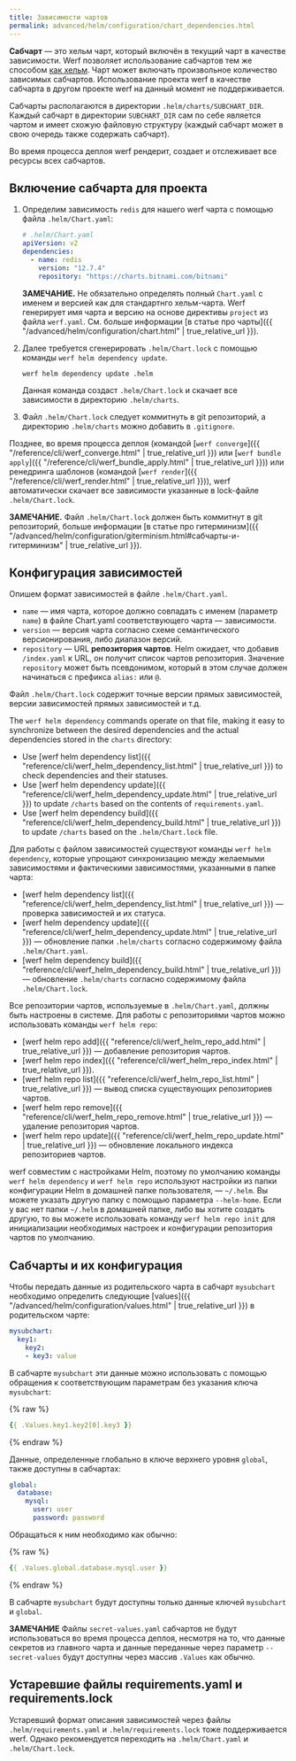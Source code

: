 ```yaml
---
title: Зависимости чартов
permalink: advanced/helm/configuration/chart_dependencies.html
---
```


**Сабчарт** — это хельм чарт, который включён в текущий чарт в качестве зависимости. Werf позволяет использование сабчартов тем же способом [как хельм](https://helm.sh/docs/topics/charts/). Чарт может включать произвольное количество зависимых сабчартов. Использование проекта werf в качестве сабчарта в другом проекте werf на данный момент не поддерживается.

Сабчарты располагаются в директории `.helm/charts/SUBCHART_DIR`. Каждый сабчарт в директории `SUBCHART_DIR` сам по себе является чартом и имеет схожую файловую структуру (каждый сабчарт может в свою очередь также содержать сабчарт).

Во время процесса деплоя werf рендерит, создает и отслеживает все ресурсы всех сабчартов.

## Включение сабчарта для проекта

 1. Определим зависимость `redis` для нашего werf чарта с помощью файла `.helm/Chart.yaml`:

     ```yaml
     # .helm/Chart.yaml
     apiVersion: v2
     dependencies:
       - name: redis
         version: "12.7.4"
         repository: "https://charts.bitnami.com/bitnami"
     ```

     **ЗАМЕЧАНИЕ.** Не обязательно определять полный `Chart.yaml` с именем и версией как для стандартнго хельм-чарта. Werf генерирует имя чарта и версию на основе директивы `project` из файла `werf.yaml`. См. больше информации [в статье про чарты]({{ "/advanced/helm/configuration/chart.html" | true_relative_url }}).

 2. Далее требуется сгенерировать `.helm/Chart.lock` с помощью команды `werf helm dependency update`.

     ```shell
     werf helm dependency update .helm
     ```

     Данная команда создаст `.helm/Chart.lock` и скачает все зависимости в директорию `.helm/charts`.

 3. Файл `.helm/Chart.lock` следует коммитнуть в git репозиторий, а директорию `.helm/charts` можно добавить в `.gitignore`.

Позднее, во время процесса деплоя (командой [`werf converge`]({{ "/reference/cli/werf_converge.html" | true_relative_url }}) или [`werf bundle apply`]({{ "/reference/cli/werf_bundle_apply.html" | true_relative_url }})) или ренедринга шаблонов (командой [`werf render`]({{ "/reference/cli/werf_render.html" | true_relative_url }})), werf автоматически скачает все зависимости указанные в lock-файле `.helm/Chart.lock`.

**ЗАМЕЧАНИЕ.** Файл `.helm/Chart.lock` должен быть коммитнут в git репозиторий, больше информации [в статье про гитерминизм]({{ "/advanced/helm/configuration/giterminism.html#сабчарты-и-гитерминизм" | true_relative_url }}).

## Конфигурация зависимостей

<!-- Move to reference -->

Опишем формат зависимостей в файле `.helm/Chart.yaml`.

 - `name` — имя чарта, которое должно совпадать с именем (параметр `name`) в файле Chart.yaml соответствующего чарта — зависимости.
 - `version` — версия чарта согласно схеме семантического версионирования, либо диапазон версий.
 - `repository` — URL **репозитория чартов**. Helm ожидает, что добавив `/index.yaml` к URL, он получит список чартов репозитория. Значение `repository` может быть псевдонимом, который в этом случае должен начинаться с префикса `alias:` или `@`.

Файл `.helm/Chart.lock` содержит точные версии прямых зависимостей, версии зависимостей прямых зависимостей и т.д.

The `werf helm dependency` commands operate on that file, making it easy to synchronize between the desired dependencies and the actual dependencies stored in the `charts` directory:
* Use [werf helm dependency list]({{ "reference/cli/werf_helm_dependency_list.html" | true_relative_url }}) to check dependencies and their statuses.
* Use [werf helm dependency update]({{ "reference/cli/werf_helm_dependency_update.html" | true_relative_url }}) to update `/charts` based on the contents of `requirements.yaml`.
* Use [werf helm dependency build]({{ "reference/cli/werf_helm_dependency_build.html" | true_relative_url }}) to update `/charts` based on the `.helm/Chart.lock` file.

Для работы с файлом зависимостей существуют команды `werf helm dependency`, которые упрощают синхронизацию между желаемыми зависимостями и фактическими зависимостями, указанными в папке чарта:
* [werf helm dependency list]({{ "reference/cli/werf_helm_dependency_list.html" | true_relative_url }}) — проверка зависимостей и их статуса.
* [werf helm dependency update]({{ "reference/cli/werf_helm_dependency_update.html" | true_relative_url }}) — обновление папки `.helm/charts` согласно содержимому файла `.helm/Chart.yaml`.
* [werf helm dependency build]({{ "reference/cli/werf_helm_dependency_build.html" | true_relative_url }}) — обновление `.helm/charts` согласно содержимому файла `.helm/Chart.lock`.

Все репозитории чартов, используемые в `.helm/Chart.yaml`, должны быть настроены в системе. Для работы с репозиториями чартов можно использовать команды `werf helm repo`:
* [werf helm repo add]({{ "reference/cli/werf_helm_repo_add.html" | true_relative_url }}) — добавление репозитория чартов.
* [werf helm repo index]({{ "reference/cli/werf_helm_repo_index.html" | true_relative_url }}).
* [werf helm repo list]({{ "reference/cli/werf_helm_repo_list.html" | true_relative_url }}) — вывод списка существующих репозиториев чартов.
* [werf helm repo remove]({{ "reference/cli/werf_helm_repo_remove.html" | true_relative_url }}) — удаление репозитория чартов.
* [werf helm repo update]({{ "reference/cli/werf_helm_repo_update.html" | true_relative_url }}) — обновление локального индекса репозиториев чартов.

werf совместим с настройками Helm, поэтому по умолчанию команды `werf helm dependency` и `werf helm repo` используют настройки из папки конфигурации Helm в домашней папке пользователя, — `~/.helm`. Вы можете указать другую папку с помощью параметра `--helm-home`. Если у вас нет папки `~/.helm` в домашней папке, либо вы хотите создать другую, то вы можете использовать команду `werf helm repo init` для инициализации необходимых настроек и конфигурации репозитория чартов по умолчанию.

## Сабчарты и их конфигурация

Чтобы передать данные из родительского чарта в сабчарт `mysubchart` необходимо определить следующие [values]({{ "/advanced/helm/configuration/values.html" | true_relative_url }}) в родительском чарте:

```yaml
mysubchart:
  key1:
    key2:
    - key3: value
```

В сабчарте `mysubchart` эти данные можно использовать с помощью обращения к соответствующим параметрам без указания ключа `mysubchart`:

{% raw %}
```yaml
{{ .Values.key1.key2[0].key3 }}
```
{% endraw %}

Данные, определенные глобально в ключе верхнего уровня `global`, также доступны в сабчартах:

```yaml
global:
  database:
    mysql:
      user: user
      password: password
```

Обращаться к ним необходимо как обычно:

{% raw %}
```yaml
{{ .Values.global.database.mysql.user }}
```
{% endraw %}

В сабчарте `mysubchart` будут доступны только данные ключей `mysubchart` и `global`.

**ЗАМЕЧАНИЕ** Файлы `secret-values.yaml` сабчартов не будут использоваться во время процесса деплоя, несмотря на то, что данные секретов из главного чарта и данные переданные через параметр `--secret-values` будут доступны через массив `.Values` как обычно.

## Устаревшие файлы requirements.yaml и requirements.lock

Устаревший формат описания зависимостей через файлы `.helm/requirements.yaml` и `.helm/requirements.lock` тоже поддерживается werf. Однако рекомендуется переходить на `.helm/Chart.yaml` и `.helm/Chart.lock`.
